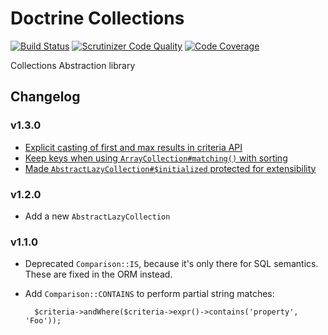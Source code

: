 # Doctrine Collections

[![Build Status](https://travis-ci.org/doctrine/collections.svg?branch=master)](https://travis-ci.org/doctrine/collections)
[![Scrutinizer Code Quality](https://scrutinizer-ci.com/g/doctrine/collections/badges/quality-score.png?b=master)](https://scrutinizer-ci.com/g/doctrine/collections/?branch=master)
[![Code Coverage](https://scrutinizer-ci.com/g/doctrine/collections/badges/coverage.png?b=master)](https://scrutinizer-ci.com/g/doctrine/collections/?branch=master)

Collections Abstraction library

## Changelog

### v1.3.0

* [Explicit casting of first and max results in criteria API](https://github.com/doctrine/collections/pull/26)
* [Keep keys when using `ArrayCollection#matching()` with sorting](https://github.com/doctrine/collections/pull/49)
* [Made `AbstractLazyCollection#$initialized` protected for extensibility](https://github.com/doctrine/collections/pull/52)

### v1.2.0

* Add a new ``AbstractLazyCollection``

### v1.1.0

* Deprecated ``Comparison::IS``, because it's only there for SQL semantics. These are fixed in the ORM instead.
* Add ``Comparison::CONTAINS`` to perform partial string matches:

        $criteria->andWhere($criteria->expr()->contains('property', 'Foo'));
